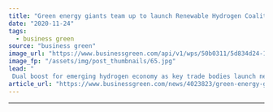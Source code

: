 ```yaml
---
title: "Green energy giants team up to launch Renewable Hydrogen Coalition"
date: "2020-11-24"
tags: 
  - business green
source: "business green"
image_url: "https://www.businessgreen.com/api/v1/wps/50b0311/5d834d24-1baf-4041-a6cb-d511f241bc39/3/Hydrogen-Launching-Toolkit-Close-up-185x114.jpg"
image_fp: "/assets/img/post_thumbnails/65.jpg"
lead: "
 Dual boost for emerging hydrogen economy as key trade bodies launch new initiative and Hyundai and Ineos ink agreement to advance fuel cell technology development ..."
article_url: "https://www.businessgreen.com/news/4023823/green-energy-giants-team-launch-renewable-hydrogen-coalition"
---
```


---

